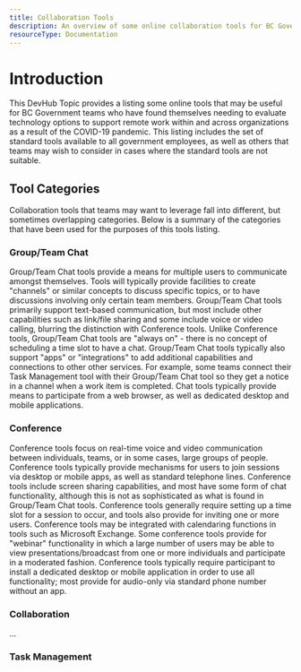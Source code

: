 ```yaml
---
title: Collaboration Tools 
description: An overview of some online collaboration tools for BC Government teams working remotely and collaborating within and across organizations.
resourceType: Documentation
---
```


# Introduction

This DevHub Topic provides a listing some online tools that may be useful for BC Government teams who have found themselves needing to evaluate technology options to support remote work within and across organizations as a result of the COVID-19 pandemic.  This listing includes the set of standard tools available to all government employees, as well as others that teams may wish to consider in cases where the standard tools are not suitable.

##  Tool Categories

Collaboration tools that teams may want to leverage fall into different, but sometimes overlapping categories.  Below is a summary of the categories that have been used for the purposes of this tools listing.

###  Group/Team Chat
Group/Team Chat tools provide a means for multiple users to communicate amongst themselves. Tools will typically provide facilities to create "channels" or similar concepts to discuss specific topics, or to have discussions involving only certain team members.  Group/Team Chat tools primarily support text-based communication, but most include other capabilities such as link/file sharing and some include voice or video calling, blurring the distinction with Conference tools.  Unlike Conference tools, Group/Team Chat tools are "always on" - there is no concept of scheduling a time slot to have a chat. Group/Team Chat tools typically also support "apps" or "integrations" to add additional capabilities and connections to other other services.  For example, some teams connect their Task Management tool with their Group/Team Chat tool so they get a notice in a channel when a work item is completed.  Chat tools typically provide means to participate from a web browser, as well as dedicated desktop and mobile applications. 

### Conference
Conference tools focus on real-time voice and video communication between individuals, teams, or in some cases, large groups of people.  Conference tools typically provide mechanisms for users to join sessions via desktop or mobile apps, as well as standard telephone lines.  Conference tools include screen sharing capabilities, and most have some form of chat functionality, although this is not as sophisticated as what is found in Group/Team Chat tools.  Conference tools generally require setting up a time slot for a session to occur, and tools also provide for inviting one or more users.  Conference tools may be integrated with calendaring functions in tools such as Microsoft Exchange.  Some conference tools provide for "webinar" functionality in which a large number of users may be able to view presentations/broadcast from one or more individuals and participate in a moderated fashion. Conference tools typically require participant to install a dedicated desktop or mobile application in order to use all functionality; most provide for audio-only via standard phone number without an app.

### Collaboration
...

### Task Management
               

